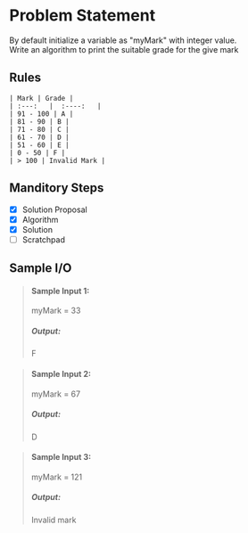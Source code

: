 # Problem Statement   

By default initialize a variable as "myMark" with integer value.            
Write an algorithm to print the suitable grade for the give mark


## Rules

    | Mark | Grade |  
    | :---:   |  :----:   | 
    | 91 - 100 | A | 
    | 81 - 90 | B | 
    | 71 - 80 | C | 
    | 61 - 70 | D | 
    | 51 - 60 | E | 
    | 0 - 50 | F | 
    | > 100 | Invalid Mark | 

## Manditory Steps

- [x] Solution Proposal
- [x] Algorithm
- [x] Solution
- [ ] Scratchpad

## Sample I/O

> #### Sample Input 1:
> myMark = 33
>
> ##### Output:
> F

> #### Sample Input 2:
> myMark = 67
>
> ##### Output:
> D

> #### Sample Input 3:
> myMark = 121
>
> ##### Output:
> Invalid mark
